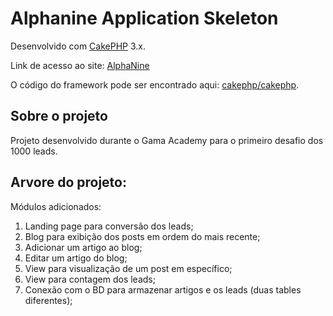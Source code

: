 # Alphanine Application Skeleton

Desenvolvido com  [CakePHP](http://cakephp.org) 3.x.

Link de acesso ao site: [AlphaNine](http://alphanine.com.br)

O código do framework pode ser encontrado aqui: [cakephp/cakephp](https://github.com/cakephp/cakephp).

## Sobre o projeto

Projeto desenvolvido durante o Gama Academy para o primeiro desafio dos 1000 leads.

## Arvore do projeto:

Módulos adicionados:

1. Landing page para conversão dos leads;
2. Blog para exibição dos posts em ordem do mais recente;
3. Adicionar um artigo ao blog;
4. Editar um artigo do blog;
5. View para visualização de um post em específico;
6. View para contagem dos leads; 
7. Conexão com o BD para armazenar artigos e os leads (duas tables diferentes);





